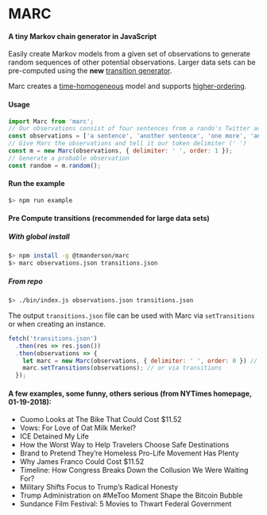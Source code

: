 # MARC
#### A tiny Markov chain generator in JavaScript

Easily create Markov models from a given set of observations to generate random
sequences of other potential observations. Larger data sets can be pre-computed
using the **new** [transition generator](#pre-compute-transitions-recommended-for-large-data-sets).

Marc creates a [time-homogeneous](https://en.wikipedia.org/wiki/Markov_chain#Variations)
model and supports [higher-ordering](https://en.wikipedia.org/wiki/Markov_chain#Variations).

#### Usage
```js
import Marc from 'marc';
// Our observations consist of four sentences from a rando's Twitter account
const observations = ['a sentence', 'another sentence', 'one more', 'and the last'];
// Give Marc the observations and tell it our token delimiter (' ')
const m = new Marc(observations, { delimiter: ' ', order: 1 });
// Generate a probable observation
const random = m.random();
```

#### Run the example
```bash
$> npm run example
```

#### Pre Compute transitions (recommended for large data sets)
##### With global install
```bash
$> npm install -g @tmanderson/marc
$> marc observations.json transitions.json
```

##### From repo
```bash
$> ./bin/index.js observations.json transitions.json
```

The output `transitions.json` file can be used with Marc via `setTransitions` or
when creating an instance.

```js
fetch('transitions.json')
  .then(res => res.json())
  .then(observations => {
    let marc = new Marc(observations, { delimiter: ' ', order: 0 }) // via constructor
    marc.setTransitions(observations); // or via transitions
  });
```

#### A few examples, some funny, others serious (from NYTimes homepage, 01-19-2018):
- Cuomo Looks at The Bike That Could Cost $11.52
- Vows: For Love of Oat Milk Merkel?
- ICE Detained My Life
- How the Worst Way to Help Travelers Choose Safe Destinations
- Brand to Pretend They’re Homeless Pro-Life Movement Has Plenty
- Why James Franco Could Cost $11.52
- Timeline: How Congress Breaks Down the Collusion We Were Waiting For?
- Military Shifts Focus to Trump’s Radical Honesty
- Trump Administration on #MeToo Moment Shape the Bitcoin Bubble
- Sundance Film Festival: 5 Movies to Thwart Federal Government
